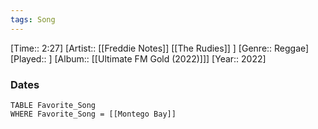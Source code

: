 ```yaml
---
tags: Song  
---
```

[Time:: 2:27]
[Artist:: [[Freddie Notes]] [[The Rudies]] ]
[Genre:: Reggae]
[Played:: ]
[Album:: [[Ultimate FM Gold (2022)]]]
[Year:: 2022]
### Dates
````dataview
TABLE Favorite_Song
WHERE Favorite_Song = [[Montego Bay]]
````